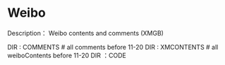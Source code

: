# Weibo
Description： Weibo contents and comments (XMGB)



DIR : COMMENTS # all comments before 11-20
DIR : XMCONTENTS # all weiboContents before 11-20
DIR ：CODE
